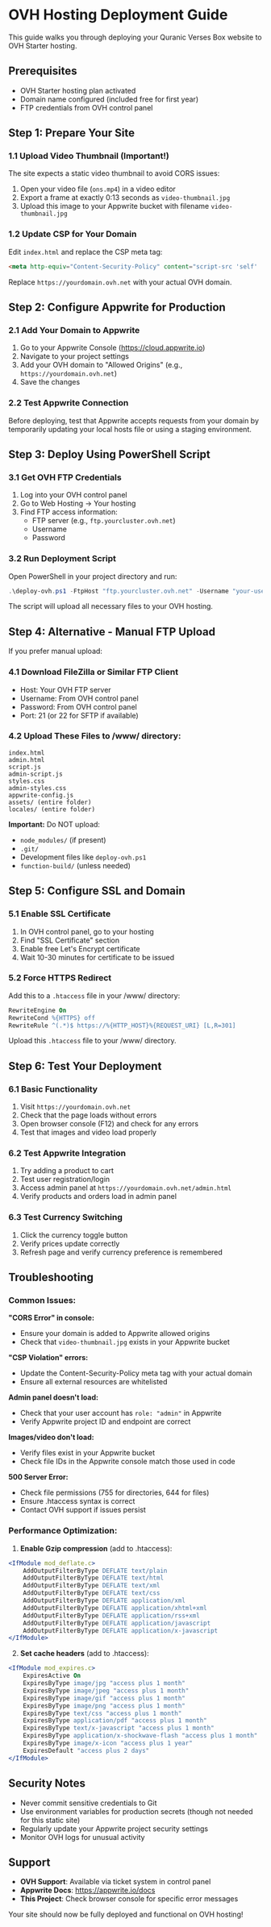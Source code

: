 # OVH Hosting Deployment Guide

This guide walks you through deploying your Quranic Verses Box website to OVH Starter hosting.

## Prerequisites

- OVH Starter hosting plan activated
- Domain name configured (included free for first year)
- FTP credentials from OVH control panel

## Step 1: Prepare Your Site

### 1.1 Upload Video Thumbnail (Important!)
The site expects a static video thumbnail to avoid CORS issues:

1. Open your video file (`ons.mp4`) in a video editor
2. Export a frame at exactly 0:13 seconds as `video-thumbnail.jpg`
3. Upload this image to your Appwrite bucket with filename `video-thumbnail.jpg`

### 1.2 Update CSP for Your Domain
Edit `index.html` and replace the CSP meta tag:

```html
<meta http-equiv="Content-Security-Policy" content="script-src 'self' 'unsafe-inline' https://cdn.tailwindcss.com https://cdn.skypack.dev https://cdn.jsdelivr.net https://fra.cloud.appwrite.io; connect-src 'self' https://fra.cloud.appwrite.io; img-src 'self' data: https://fra.cloud.appwrite.io https://yourdomain.ovh.net; media-src 'self' https://fra.cloud.appwrite.io; object-src 'none';">
```

Replace `https://yourdomain.ovh.net` with your actual OVH domain.

## Step 2: Configure Appwrite for Production

### 2.1 Add Your Domain to Appwrite
1. Go to your Appwrite Console (https://cloud.appwrite.io)
2. Navigate to your project settings
3. Add your OVH domain to "Allowed Origins" (e.g., `https://yourdomain.ovh.net`)
4. Save the changes

### 2.2 Test Appwrite Connection
Before deploying, test that Appwrite accepts requests from your domain by temporarily updating your local hosts file or using a staging environment.

## Step 3: Deploy Using PowerShell Script

### 3.1 Get OVH FTP Credentials
1. Log into your OVH control panel
2. Go to Web Hosting → Your hosting
3. Find FTP access information:
   - FTP server (e.g., `ftp.yourcluster.ovh.net`)
   - Username 
   - Password

### 3.2 Run Deployment Script
Open PowerShell in your project directory and run:

```powershell
.\deploy-ovh.ps1 -FtpHost "ftp.yourcluster.ovh.net" -Username "your-username" -Password "your-password"
```

The script will upload all necessary files to your OVH hosting.

## Step 4: Alternative - Manual FTP Upload

If you prefer manual upload:

### 4.1 Download FileZilla or Similar FTP Client
- Host: Your OVH FTP server
- Username: From OVH control panel  
- Password: From OVH control panel
- Port: 21 (or 22 for SFTP if available)

### 4.2 Upload These Files to /www/ directory:
```
index.html
admin.html
script.js
admin-script.js
styles.css
admin-styles.css
appwrite-config.js
assets/ (entire folder)
locales/ (entire folder)
```

**Important:** Do NOT upload:
- `node_modules/` (if present)
- `.git/`
- Development files like `deploy-ovh.ps1`
- `function-build/` (unless needed)

## Step 5: Configure SSL and Domain

### 5.1 Enable SSL Certificate
1. In OVH control panel, go to your hosting
2. Find "SSL Certificate" section
3. Enable free Let's Encrypt certificate
4. Wait 10-30 minutes for certificate to be issued

### 5.2 Force HTTPS Redirect
Add this to a `.htaccess` file in your /www/ directory:

```apache
RewriteEngine On
RewriteCond %{HTTPS} off
RewriteRule ^(.*)$ https://%{HTTP_HOST}%{REQUEST_URI} [L,R=301]
```

Upload this `.htaccess` file to your /www/ directory.

## Step 6: Test Your Deployment

### 6.1 Basic Functionality
1. Visit `https://yourdomain.ovh.net`
2. Check that the page loads without errors
3. Open browser console (F12) and check for any errors
4. Test that images and video load properly

### 6.2 Test Appwrite Integration
1. Try adding a product to cart
2. Test user registration/login
3. Access admin panel at `https://yourdomain.ovh.net/admin.html`
4. Verify products and orders load in admin panel

### 6.3 Test Currency Switching
1. Click the currency toggle button
2. Verify prices update correctly
3. Refresh page and verify currency preference is remembered

## Troubleshooting

### Common Issues:

**"CORS Error" in console:**
- Ensure your domain is added to Appwrite allowed origins
- Check that `video-thumbnail.jpg` exists in your Appwrite bucket

**"CSP Violation" errors:**
- Update the Content-Security-Policy meta tag with your actual domain
- Ensure all external resources are whitelisted

**Admin panel doesn't load:**
- Check that your user account has `role: "admin"` in Appwrite
- Verify Appwrite project ID and endpoint are correct

**Images/video don't load:**
- Verify files exist in your Appwrite bucket
- Check file IDs in the Appwrite console match those used in code

**500 Server Error:**
- Check file permissions (755 for directories, 644 for files)
- Ensure .htaccess syntax is correct
- Contact OVH support if issues persist

### Performance Optimization:

1. **Enable Gzip compression** (add to .htaccess):
```apache
<IfModule mod_deflate.c>
    AddOutputFilterByType DEFLATE text/plain
    AddOutputFilterByType DEFLATE text/html
    AddOutputFilterByType DEFLATE text/xml
    AddOutputFilterByType DEFLATE text/css
    AddOutputFilterByType DEFLATE application/xml
    AddOutputFilterByType DEFLATE application/xhtml+xml
    AddOutputFilterByType DEFLATE application/rss+xml
    AddOutputFilterByType DEFLATE application/javascript
    AddOutputFilterByType DEFLATE application/x-javascript
</IfModule>
```

2. **Set cache headers** (add to .htaccess):
```apache
<IfModule mod_expires.c>
    ExpiresActive On
    ExpiresByType image/jpg "access plus 1 month"
    ExpiresByType image/jpeg "access plus 1 month"
    ExpiresByType image/gif "access plus 1 month"
    ExpiresByType image/png "access plus 1 month"
    ExpiresByType text/css "access plus 1 month"
    ExpiresByType application/pdf "access plus 1 month"
    ExpiresByType text/x-javascript "access plus 1 month"
    ExpiresByType application/x-shockwave-flash "access plus 1 month"
    ExpiresByType image/x-icon "access plus 1 year"
    ExpiresDefault "access plus 2 days"
</IfModule>
```

## Security Notes

- Never commit sensitive credentials to Git
- Use environment variables for production secrets (though not needed for this static site)
- Regularly update your Appwrite project security settings
- Monitor OVH logs for unusual activity

## Support

- **OVH Support**: Available via ticket system in control panel
- **Appwrite Docs**: https://appwrite.io/docs
- **This Project**: Check browser console for specific error messages

Your site should now be fully deployed and functional on OVH hosting!